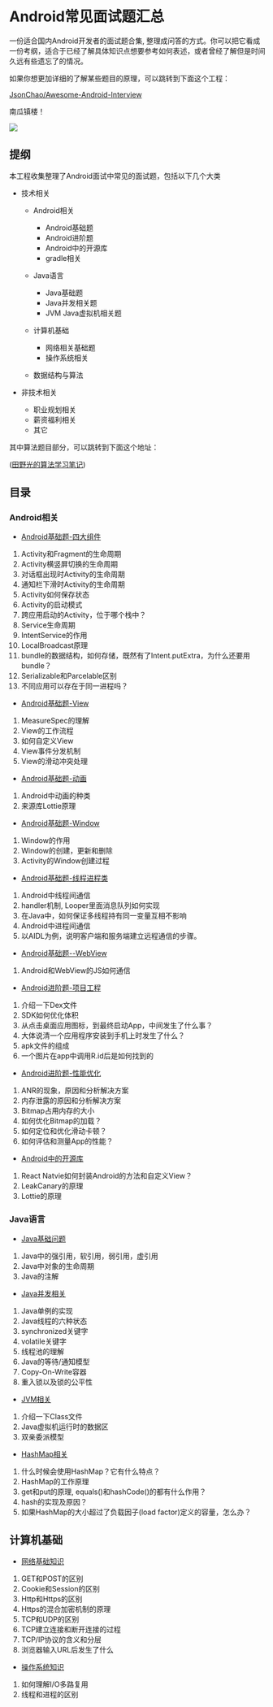 # Android常见面试题汇总

一份适合国内Android开发者的面试题合集, 整理成问答的方式。你可以把它看成一份考纲，适合于已经了解具体知识点想要参考如何表述，或者曾经了解但是时间久远有些遗忘了的情况。

如果你想更加详细的了解某些题目的原理，可以跳转到下面这个工程：

[JsonChao/Awesome-Android-Interview](https://github.com/JsonChao/Awesome-Android-Interview)

南瓜镇楼！

![](./img/南瓜01.jpg)

## 提纲

本工程收集整理了Android面试中常见的面试题，包括以下几个大类

* 技术相关
    * Android相关
        * Android基础题
        * Android进阶题
        * Android中的开源库
        * gradle相关

    * Java语言
        * Java基础题
        * Java并发相关题
        * JVM Java虚拟机相关题

    * 计算机基础
        * 网络相关基础题
        * 操作系统相关

    * 数据结构与算法

* 非技术相关
    * 职业规划相关
    * 薪资福利相关
    * 其它


其中算法题目部分，可以跳转到下面这个地址：

([田野光的算法学习笔记](https://github.com/wangyeming/AlgorithmNote))

## 目录

### Android相关

* [Android基础题-四大组件](/Android/Android-四大组件.md)

1.	Activity和Fragment的生命周期
2.	Activity横竖屏切换的生命周期
3.	对话框出现时Activity的生命周期
4.  通知栏下滑时Activity的生命周期
5.  Activity如何保存状态
6.  Activity的启动模式
7.  跨应用启动的Activity，位于哪个栈中？
8.  Service生命周期 
9.  IntentService的作用
10. LocalBroadcast原理
11. bundle的数据结构，如何存储，既然有了Intent.putExtra，为什么还要用bundle？
12. Serializable和Parcelable区别
13. 不同应用可以存在于同一进程吗？

* [Android基础题-View](/Android/Android-View.md)

1. MeasureSpec的理解
2. View的工作流程
3. 如何自定义View
4. View事件分发机制
5. View的滑动冲突处理

* [Android基础题-动画](/Android/Android-动画.md)

1. Android中动画的种类
2. 来源库Lottie原理

* [Android基础题-Window](/Android/Android-Window.md)

1. Window的作用
2. Window的创建，更新和删除
3. Activity的Window创建过程

* [Android基础题-线程进程类](/Android/Android-线程与进程.md)

1.	Android中线程间通信
2.	handler机制, Looper里面消息队列如何实现
3.	在Java中，如何保证多线程持有同一变量互相不影响
4.	Android中进程间通信
5.  以AIDL为例，说明客户端和服务端建立远程通信的步骤。

* [Android基础题--WebView](/Android/Android-WebView.md)

1. Android和WebView的JS如何通信

* [Android进阶题-项目工程](/Android/Android-项目工程.md)

1. 介绍一下Dex文件
2. SDK如何优化体积
3. 从点击桌面应用图标，到最终启动App，中间发生了什么事？
4. 大体说清一个应用程序安装到手机上时发生了什么？
5. apk文件的组成
6. 一个图片在app中调用R.id后是如何找到的

* [Android进阶题-性能优化](/Android/Android-性能优化.md)

1. ANR的现象，原因和分析解决方案
2. 内存泄露的原因和分析解决方案
3. Bitmap占用内存的大小
4. 如何优化Bitmap的加载？
5. 如何定位和优化滑动卡顿？
6. 如何评估和测量App的性能？

* [Android中的开源库](/Android/Android-开源库.md)

1. React Natvie如何封装Android的方法和自定义View？
2. LeakCanary的原理
3. Lottie的原理

### Java语言

* [Java基础问题](/Java/Java语言-Java基础问题.md)

1. Java中的强引用，软引用，弱引用，虚引用
2. Java中对象的生命周期
3. Java的注解

* [Java并发相关](/Java/Java语言-Java并发相关.md)

1. Java单例的实现
2. Java线程的六种状态
3. synchronized关键字
4. volatile关键字
5. 线程池的理解
6. Java的等待/通知模型
7. Copy-On-Write容器
8. 重入锁以及锁的公平性

* [JVM相关](/Java/Java语言-JVM相关.md)

1. 介绍一下Class文件
2. Java虚拟机运行时的数据区
3. 双亲委派模型

* [HashMap相关](/Java/Java语言-HashMap相关.md)

1. 什么时候会使用HashMap？它有什么特点？
2. HashMap的工作原理
3. get和put的原理, equals()和hashCode()的都有什么作用？
4. hash的实现及原因？
5. 如果HashMap的大小超过了负载因子(load factor)定义的容量，怎么办？

## 计算机基础

* [网络基础知识](/common-basic/网络基础知识.md)

1. GET和POST的区别
2. Cookie和Session的区别
3. Http和Https的区别
4. Https的混合加密机制的原理
5. TCP和UDP的区别
6. TCP建立连接和断开连接的过程
7. TCP/IP协议的含义和分层
8. 浏览器输入URL后发生了什么

* [操作系统知识](/common-basic/操作系统知识.md)

1. 如何理解I/O多路复用
2. 线程和进程的区别




